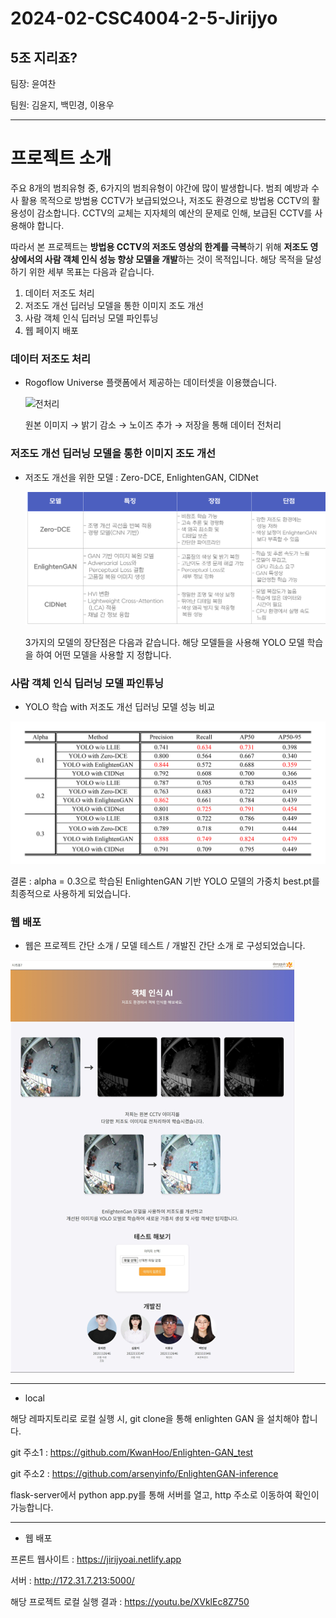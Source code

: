 # 2024-02-CSC4004-2-5-Jirijyo
5조 지리죠?
---

팀장: 윤여찬

팀원: 김윤지, 백민경, 이용우

---

# 프로젝트 소개

주요 8개의 범죄유형 중, 6가지의 범죄유형이 야간에 많이 발생합니다. 
범죄 예방과 수사 활용 목적으로 방범용 CCTV가 보급되었으나, 저조도 환경으로 방법용 CCTV의 활용성이 감소합니다. CCTV의 교체는 지자체의 예산의 문제로 인해, 보급된 CCTV를 사용해야 합니다.

따라서 본 프로젝트는 **방법용 CCTV의 저조도 영상의 한계를 극복**하기 위해 **저조도 영상에서의 사람 객체 인식 성능 향상 모델을 개발**하는 것이 목적입니다.
해당 목적을 달성하기 위한 세부 목표는 다음과 같습니다.

1. 데이터 저조도 처리
2. 저조도 개선 딥러닝 모델을 통한 이미지 조도 개선
3. 사람 객체 인식 딥러닝 모델 파인튜닝
4. 웹 페이지 배포


### 데이터 저조도 처리


+ Rogoflow Universe 플랫폼에서 제공하는 데이터셋을 이용했습니다.

  ![전처리](https://github.com/CSID-DGU/2024-02-CSC4004-2-5-Jirijyo/blob/main/%EC%9D%B4%EB%AF%B8%EC%A7%80%20%EC%B2%98%EB%A6%AC.png)
  
  원본 이미지 → 밝기 감소 → 노이즈 추가 → 저장을 통해 데이터 전처리


### 저조도 개선 딥러닝 모델을 통한 이미지 조도 개선


+ 저조도 개선을 위한 모델 : Zero-DCE, EnlightenGAN, CIDNet
  
  ![모델 비교](https://github.com/CSID-DGU/2024-02-CSC4004-2-5-Jirijyo/blob/main/%EC%A0%80%EC%A1%B0%EB%8F%84%20%EB%AA%A8%EB%8D%B8%20%EB%B9%84%EA%B5%90.png)

  3가지의 모델의 장단점은 다음과 같습니다. 해당 모델들을 사용해 YOLO 모델 학습을 하여 어떤 모델을 사용할 지 정합니다.
  

### 사람 객체 인식 딥러닝 모델 파인튜닝


+ YOLO 학습 with 저조도 개선 딥러닝 모델 성능 비교
  
![성능 비교](https://github.com/CSID-DGU/2024-02-CSC4004-2-5-Jirijyo/blob/main/%EC%84%B1%EB%8A%A5%EB%B9%84%EA%B5%90.png)
   
   결론 : alpha = 0.3으로 학습된 EnlightenGAN 기반 YOLO 모델의 가중치 best.pt를 최종적으로 사용하게 되었습니다.
  

### 웹 배포

* 웹은 프로젝트 간단 소개 / 모델 테스트 / 개발진 간단 소개 로 구성되었습니다.

![웹 이미지](https://github.com/CSID-DGU/2024-02-CSC4004-2-5-Jirijyo/blob/main/%EC%9B%B9%20%EC%9D%B4%EB%AF%B8%EC%A7%80.png)
  
---
* local
  
해당 레파지토리로 로컬 실행 시, git clone을 통해 enlighten GAN 을 설치해야 합니다.

git 주소1 : https://github.com/KwanHoo/Enlighten-GAN_test

git 주소2 : https://github.com/arsenyinfo/EnlightenGAN-inference

flask-server에서 python app.py를 통해 서버를 열고, http 주소로 이동하여 확인이 가능합니다.

---

* 웹 배포

프론트 웹사이트 : https://jirijyoai.netlify.app

서버 : http://172.31.7.213:5000/

해당 프로젝트 로컬 실행 결과 : https://youtu.be/XVklEc8Z750
